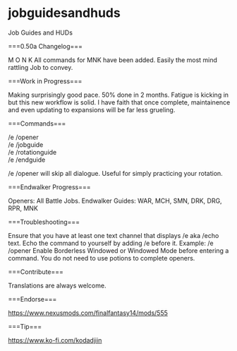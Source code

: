 # jobguidesandhuds
Job Guides and HUDs

===0.50a Changelog===

M O N K
All commands for MNK have been added.
Easily the most mind rattling Job to convey.


===Work in Progress===

Making surprisingly good pace. 50% done in 2 months.
Fatigue is kicking in but this new workflow is solid.
I have faith that once complete, maintainence and even updating to expansions will be far less grueling.


===Commands===

/e /opener   
/e /jobguide   
/e /rotationguide   
/e /endguide 

/e /opener will skip all dialogue. Useful for simply practicing your rotation.


===Endwalker Progress===

Openers: All Battle Jobs.
Endwalker Guides: WAR, MCH, SMN, DRK, DRG, RPR, MNK


===Troubleshooting===

Ensure that you have at least one text channel that displays /e aka /echo text.
Echo the command to yourself by adding /e before it. Example: /e /opener
Enable Borderless Windowed or Windowed Mode before entering a command.
You do not need to use potions to complete openers.


===Contribute===

Translations are always welcome.


===Endorse===

https://www.nexusmods.com/finalfantasy14/mods/555


===Tip===

https://www.ko-fi.com/kodadjiin

